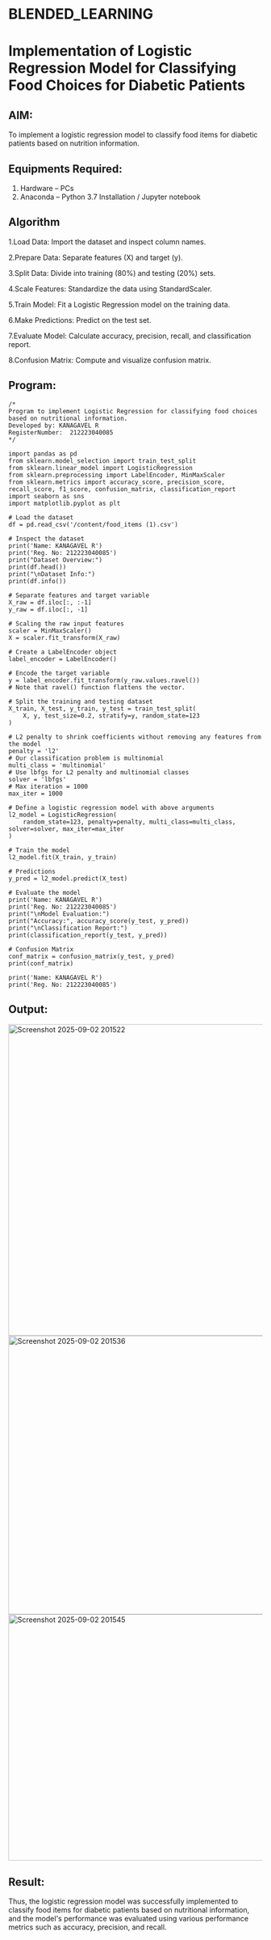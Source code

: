 # BLENDED_LEARNING
# Implementation of Logistic Regression Model for Classifying Food Choices for Diabetic Patients

## AIM:
To implement a logistic regression model to classify food items for diabetic patients based on nutrition information.

## Equipments Required:
1. Hardware – PCs
2. Anaconda – Python 3.7 Installation / Jupyter notebook

## Algorithm
1.Load Data: Import the dataset and inspect column names. 

2.Prepare Data: Separate features (X) and target (y). 

3.Split Data: Divide into training (80%) and testing (20%) sets. 

4.Scale Features: Standardize the data using StandardScaler. 

5.Train Model: Fit a Logistic Regression model on the training data. 

6.Make Predictions: Predict on the test set. 

7.Evaluate Model: Calculate accuracy, precision, recall, and classification report. 

8.Confusion Matrix: Compute and visualize confusion matrix. 

## Program:
```
/*
Program to implement Logistic Regression for classifying food choices based on nutritional information.
Developed by: KANAGAVEL R
RegisterNumber:  212223040085
*/

import pandas as pd
from sklearn.model_selection import train_test_split
from sklearn.linear_model import LogisticRegression
from sklearn.preprocessing import LabelEncoder, MinMaxScaler
from sklearn.metrics import accuracy_score, precision_score, recall_score, f1_score, confusion_matrix, classification_report
import seaborn as sns
import matplotlib.pyplot as plt

# Load the dataset
df = pd.read_csv('/content/food_items (1).csv')

# Inspect the dataset
print('Name: KANAGAVEL R')
print('Reg. No: 212223040085')
print("Dataset Overview:")
print(df.head())
print("\nDataset Info:")
print(df.info())

# Separate features and target variable
X_raw = df.iloc[:, :-1]
y_raw = df.iloc[:, -1]

# Scaling the raw input features
scaler = MinMaxScaler()
X = scaler.fit_transform(X_raw)

# Create a LabelEncoder object
label_encoder = LabelEncoder()

# Encode the target variable
y = label_encoder.fit_transform(y_raw.values.ravel())
# Note that ravel() function flattens the vector.

# Split the training and testing dataset
X_train, X_test, y_train, y_test = train_test_split(
    X, y, test_size=0.2, stratify=y, random_state=123
)

# L2 penalty to shrink coefficients without removing any features from the model
penalty = 'l2'
# Our classification problem is multinomial
multi_class = 'multinomial'
# Use lbfgs for L2 penalty and multinomial classes
solver = 'lbfgs'
# Max iteration = 1000
max_iter = 1000

# Define a logistic regression model with above arguments
l2_model = LogisticRegression(
    random_state=123, penalty=penalty, multi_class=multi_class, solver=solver, max_iter=max_iter
)

# Train the model
l2_model.fit(X_train, y_train)

# Predictions
y_pred = l2_model.predict(X_test)

# Evaluate the model
print('Name: KANAGAVEL R')
print('Reg. No: 212223040085')
print("\nModel Evaluation:")
print("Accuracy:", accuracy_score(y_test, y_pred))
print("\nClassification Report:")
print(classification_report(y_test, y_pred))

# Confusion Matrix
conf_matrix = confusion_matrix(y_test, y_pred)
print(conf_matrix)

print('Name: KANAGAVEL R')
print('Reg. No: 212223040085')

```

## Output:

<img width="787" height="616" alt="Screenshot 2025-09-02 201522" src="https://github.com/user-attachments/assets/0d76a611-0c3b-4f20-8c08-957512f01871" />
<img width="616" height="551" alt="Screenshot 2025-09-02 201536" src="https://github.com/user-attachments/assets/3a85ba05-822e-41bb-aae3-9567057182ff" />
<img width="773" height="487" alt="Screenshot 2025-09-02 201545" src="https://github.com/user-attachments/assets/9106314a-c0ae-44bf-8d63-114d5b881033" />

## Result:
Thus, the logistic regression model was successfully implemented to classify food items for diabetic patients based on nutritional information, and the model's performance was evaluated using various performance metrics such as accuracy, precision, and recall.

